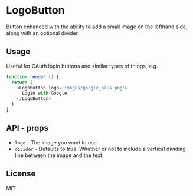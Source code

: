 # LogoButton

Button enhanced with the ability to add a small image on the lefthand side, along with an optional divider.

## Usage

Useful for OAuth login buttons and similar types of things, e.g.

```javascript
function render () {
  return (
    <LogoButton logo='images/google_plus.png'>
      Login with Google
    </LogoButton>
  )
}
```

## API - props

  * `logo` - The image you want to use.
  * `divider` - Defaults to true. Whether or not to include a vertical dividing line between the image and the text.

## License

MIT
